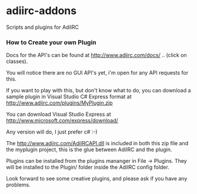 # adiirc-addons
Scripts and plugins for AdiIRC

### How to Create your own Plugin

Docs for the API's can be found at http://www.adiirc.com/docs/ .. (click on classes).

You will notice there are no GUI API's yet, i'm open for any API requests for this.

If you want to play with this, but don't know what to do, you can download a sample plugin in Visual Studio C# Express format at http://www.adiirc.com/plugins/MyPlugin.zip

You can download Visual Studio Express at http://www.microsoft.com/express/download/

Any version will do, I just prefer c# :-)

The http://www.adiirc.com/AdiIRCAPI.dll is included in both this zip file and the myplugin project, this is the glue between AdiIRC and the plugin.

Plugins can be installed from the plugins mananger in File -> Plugins. They will be installed to the Plugin/ folder inside the AdiIRC config folder.

Look forward to see some creative plugins, and please ask if you have any problems.


